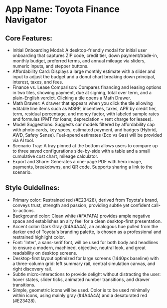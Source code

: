 # **App Name**: Toyota Finance Navigator

## Core Features:

- Initial Onboarding Modal: A desktop-friendly modal for initial user onboarding that captures ZIP code, credit tier, down payment/trade-in, monthly budget, preferred terms, and annual mileage via sliders, numeric inputs, and stepper buttons.
- Affordability Card: Displays a large monthly estimate with a slider and input to adjust the budget and a donut chart breaking down principal, interest, taxes, and fees.
- Finance vs. Lease Comparison: Compares financing and leasing options in two tiles, showing payment, due at signing, total over term, and a plain-English verdict. Clicking a tile opens a Math Drawer.
- Math Drawer: A drawer that appears when you click the tile allowing editable line items such as MSRP, incentives, taxes, APR by credit tier, term, residual percentage, and money factor, with labeled sample rates and formulas (PMT for loans; depreciation + rent charge for leases).
- Model Suggestions: Suggests car models filtered by affordability cap with photo cards, key specs, estimated payment, and badges (Hybrid, AWD, Safety Sense). Fuel-spend estimates (Eco vs Gas) will be provided via AI tool.
- Scenario Tray: A tray pinned at the bottom allows users to compare up to three saved configurations side-by-side with a table and a small cumulative cost chart, mileage calculator.
- Export and Share: Generates a one-page PDF with hero image, payments, breakdowns, and QR code. Supports sharing a link to the scenario.

## Style Guidelines:

- Primary color: Restrained red (#E23428), derived from Toyota's brand, conveys trust, strength and passion, providing subtle yet confident call-to-actions.
- Background color: Clean white (#FAFAFA) provides ample negative space and establishes an airy feel for a clean desktop-first presentation.
- Accent color: Dark Gray (#4A4A4A), an analogous hue pulled from the darker end of Toyota's branding palette, is chosen as a professional and restrained highlight color.
- Font: 'Inter', a sans-serif font, will be used for both body and headlines to ensure a modern, machined, objective, neutral look, and great readability on desktop screens.
- Desktop-first layout optimized for large screens (1440px baseline) with a three-column grid: left summary rail, central simulation canvas, and right discovery rail.
- Subtle micro-interactions to provide delight without distracting the user: hover states, slider ticks, animated number transitions, and drawer transitions.
- Simple, geometric icons will be used. Color is to be used minimally within icons, using mainly gray (#4A4A4A) and a desaturated red (#E23428).